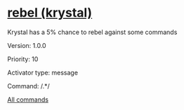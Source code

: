 # [rebel (krystal)](/commands/krystal/rebel.md)

Krystal has a 5% chance to rebel against some commands

Version: 1.0.0

Priority: 10

Activator type: message

Command: /.*/



[All commands](/commands.md)